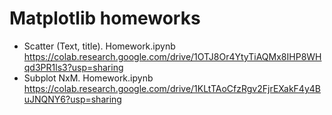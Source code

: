 # Matplotlib homeworks
* Scatter (Text, title). Homework.ipynb
https://colab.research.google.com/drive/1OTJ8Or4YtyTiAQMx8IHP8WHqd3PR1ls3?usp=sharing
* Subplot NxM. Homework.ipynb
https://colab.research.google.com/drive/1KLtTAoCfzRgv2FjrEXakF4y4BuJNQNY6?usp=sharing
